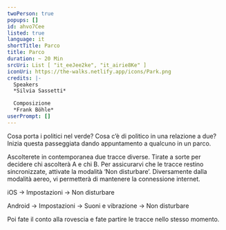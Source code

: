 ```yaml
---
twoPerson: true
popups: []
id: ahvo7Cee
listed: true
language: it
shortTitle: Parco
title: Parco
duration: ~ 20 Min
srcUri: List [ "it_eeJee2ke", "it_airie8Ke" ]
iconUri: https://the-walks.netlify.app/icons/Park.png
credits: |-
  Speakers
  *Silvia Sassetti*

  Composizione
  *Frank Böhle*
userPrompt: []
---
```

Cosa porta i politici nel verde? Cosa c’è di politico in una relazione a due? Inizia questa passeggiata dando appuntamento a qualcuno in un parco. 

Ascolterete in contemporanea due tracce diverse. Tirate a sorte per decidere chi ascolterà A e chi B. Per assicurarvi che le tracce restino sincronizzate, attivate la modalità ‘Non disturbare’. Diversamente dalla modalità aereo, vi permetterà di mantenere la connessione internet.

iOS → Impostazioni → Non disturbare

Android → Impostazioni → Suoni e vibrazione → Non disturbare

Poi fate il conto alla rovescia e fate partire le tracce nello stesso momento.